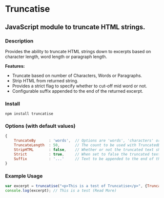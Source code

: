 # Truncatise
## JavaScript module to truncate HTML strings.

### Description
Provides the ability to truncate HTML strings down to excerpts based on character length, word length or paragraph length.

**Features:**
*	Truncate based on number of Characters, Words or Paragraphs.
*	Strip HTML from returned string.
*	Provides a strict flag to specify whether to cut-off mid word or not.
*	Configurable suffix appended to the end of the returned excerpt.

### Install
	npm install truncatise

### Options (with default values)

```javascript
{
	TruncateBy 		: 'words',  // Options are 'words', 'characters' or 'paragraphs'
	TruncateLength	: 50,    	// The count to be used with TruncatedBy
    StripHTML		: false,    // Whether or not the truncated text should contain HTML tags
    Strict 			: true,     // When set to false the truncated text finish at the end of the word
    Suffix 			: '...'     // Text to be appended to the end of the truncated text
}
```

### Example Usage

```javascript
var excerpt = truncatise("<p>This is a test of Truncatise</p>", {TruncateLength: 4, TruncateBy : "words", Strict : false, StripHTML : true, Suffix : ' (Read More)'})
console.log(excerpt); // This is a test (Read More)

```